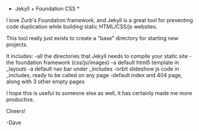 * Jekyll + Foundation CSS *

I love Zurb's Foundation framework, and Jekyll is a great tool for preventing code duplication while building static HTML/CSS/js websites.

This tool really just exists to create a "base" directory for starting new projects.

It includes:
-all the directories that Jekyll needs to compile your static site
-the foundation framework (css/js/images)
-a default html5 template in _layouts
-a default nav bar under _includes
-orbit slideshow js code in _includes, ready to be called on any page
-default index and 404 page, along with 3 other empty pages

I hope this is useful to someone else as well, it has certainly made me more productive.

Cheers!

-Dave
